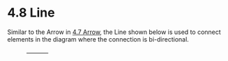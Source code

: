 # 4.8 Line

  

Similar to the Arrow in [4.7 Arrow](4.7-Arrow_29950818.html), the Line shown below is used to connect elements in the diagram where the connection is bi-directional.

  

<figure><img src="../images/29950821.png" alt="" title=""></figure>

  

  

  

